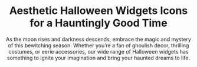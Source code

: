 ---
layout: post
title: Aesthetic Halloween Widgets Icons for a Hauntingly Good Time
subtitle: As the moon rises and darkness descends, embrace the magic and mystery of this bewitching season. Whether you’re a fan of ghoulish decor, thrilling costumes, or eerie accessories, our wide range of Halloween widgets has something to ignite your imagination and bring your haunted dreams to life.
header-img: "img/post/2023/09/copied/halloween-widgets.jpg"
header-style: text
permalink: "/halloween-widgets/"
catalog: true
tags:
  - Recipients 
  - Men
---    